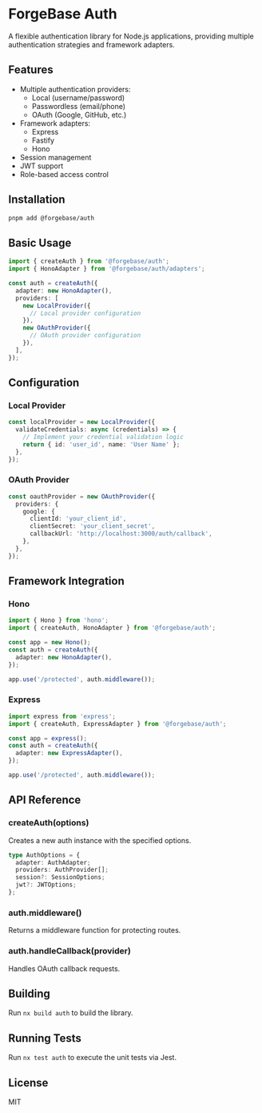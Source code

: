 # ForgeBase Auth

A flexible authentication library for Node.js applications, providing multiple authentication strategies and framework adapters.

## Features

- Multiple authentication providers:
  - Local (username/password)
  - Passwordless (email/phone)
  - OAuth (Google, GitHub, etc.)
- Framework adapters:
  - Express
  - Fastify
  - Hono
- Session management
- JWT support
- Role-based access control

## Installation

```bash
pnpm add @forgebase/auth
```

## Basic Usage

```typescript
import { createAuth } from '@forgebase/auth';
import { HonoAdapter } from '@forgebase/auth/adapters';

const auth = createAuth({
  adapter: new HonoAdapter(),
  providers: [
    new LocalProvider({
      // Local provider configuration
    }),
    new OAuthProvider({
      // OAuth provider configuration
    }),
  ],
});
```

## Configuration

### Local Provider

```typescript
const localProvider = new LocalProvider({
  validateCredentials: async (credentials) => {
    // Implement your credential validation logic
    return { id: 'user_id', name: 'User Name' };
  },
});
```

### OAuth Provider

```typescript
const oauthProvider = new OAuthProvider({
  providers: {
    google: {
      clientId: 'your_client_id',
      clientSecret: 'your_client_secret',
      callbackUrl: 'http://localhost:3000/auth/callback',
    },
  },
});
```

## Framework Integration

### Hono

```typescript
import { Hono } from 'hono';
import { createAuth, HonoAdapter } from '@forgebase/auth';

const app = new Hono();
const auth = createAuth({
  adapter: new HonoAdapter(),
});

app.use('/protected', auth.middleware());
```

### Express

```typescript
import express from 'express';
import { createAuth, ExpressAdapter } from '@forgebase/auth';

const app = express();
const auth = createAuth({
  adapter: new ExpressAdapter(),
});

app.use('/protected', auth.middleware());
```

## API Reference

### createAuth(options)

Creates a new auth instance with the specified options.

```typescript
type AuthOptions = {
  adapter: AuthAdapter;
  providers: AuthProvider[];
  session?: SessionOptions;
  jwt?: JWTOptions;
};
```

### auth.middleware()

Returns a middleware function for protecting routes.

### auth.handleCallback(provider)

Handles OAuth callback requests.

## Building

Run `nx build auth` to build the library.

## Running Tests

Run `nx test auth` to execute the unit tests via Jest.

## License

MIT
